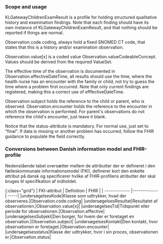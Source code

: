 ### Scope and usage
KLGatewayChildrenExamResult is a profile for holding structured qualitative history and examination findings. Note that each finding should have its own instance of KLGatewayChildrenExamResult, and that nothing should be reported if things are normal.

Observation.code.coding, always hold a fixed SNOMED CT code, that states that this is a history and/or examination observation.

Observation.value[x] is a coded value Observation.valueCodeableConcept. Values should be derived from the required ValueSet.

The effective time of the observation is documented in Observation.effectiveDateTime, all results should use the time, where the health nurse has an encounter with the family or child, not try to guess the time where a problem first occurred. Note that only current findings are registered, making this a correct use of efffectiveDateTime.

Observation.subject holds the reference to the child or parent, who is observed. Observation.encounter holds the reference to the encounter in which the observation is performed. For parent's observations do not reference the child's encounter, just leave it blank.

Notice that the status-attribute is mandatory. For normal use, just set to "final". If data is missing or another problem has occurred, follow the FHIR guidance to populate the field correctly.

### Conversions between Danish information model and FHIR-profile

Nedenstående tabel oversætter mellem de attributter der er defineret i den fælleskommunale informationsmodel (FKI), definerer kort den enkelte attribut på dansk og specificerer hvilke af FHIR-profilens atributter der skal bruges til specifikation af indholdet. 

{:class="grid"}
|   FKI-attribut      | Definition        | FHIR  |
| ------------- |-------------| -----|
|undersøgelsesKode|Klasse som udtrykker, hvad der observeres.|Observation.code.coding|
|undersøgelsesResultat|Resultatet af observationen.|Observation.value[x]|
|undersøgelsesTid|Tidspunkt eller periode for observationen.|Observation.effective|
|undersøgelsesSubjekt|Den borger, for hvem der er foretaget en observation.|Observation.subject|
|undersøgelsesKontakt|Den kontakt, hvor observationen er foretaget.|Observation.encounter|
|undersøgelsesstatus|Klasse der udtrykker, hvor i sin proces, observationen er.|Observation.status|